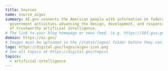 ```yaml
---
title: Sources
name: source_aigov
summary: AI.gov connects the American people with information on federal
  government activities advancing the design, development, and responsible use
  of trustworthy artificial intelligence.
# The link to your blog homepage or news feed. (e.g. https://18f.gsa.gov/)
domain: https://ai.gov/
# Images must be uploaded in the /static/logos/ folder before they can be used here.
logo: https://digital.gov/logos/aigov-icon.png
# See all topics at https://digital.gov/topics
topics:
  - artificial-intelligence
---
```

